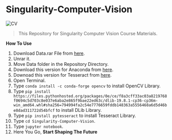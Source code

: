 # Singularity-Computer-Vision

![CV](https://i.ibb.co/9TfjvY3/cv.jpg)

> This Repository for Singularity Computer Vision Course Materials.

**How To Use**

 1. Download Data.rar File from [here](https://drive.google.com/open?id=1jGUmdAMoF5Bjjc9_4_FaGSpGMRtFXOXu).
 2. Unrar it.
 3. Move Data folder in the Repository Directory.
 4. Download this version for Anaconda from [here](https://repo.continuum.io/archive/Anaconda3-5.2.0-Windows-x86_64.exe).
 5. Downoad this version for Tesseract from [here](https://digi.bib.uni-mannheim.de/tesseract/tesseract-ocr-w64-setup-v5.0.0-alpha.20190708.exe).
 6. Open Terminal.
 7. Type `conda install -c conda-forge opencv` to install OpenCV Library.
 8. Type `pip install https://files.pythonhosted.org/packages/0e/ce/f8a3cff33ac03a8219768f0694c5d703c8e037e6aba2e865f9bae22ed63c/dlib-19.8.1-cp36-cp36m-win_amd64.whl#sha256=794994fa2c54e7776659fddb148363a5556468a6d5d46be8dad311722d54bfcf` to install DLib Library.
 9. Type `pip install pytesseract` to install Tesseract Library.
 9. Type `cd Singularity-Computer-Vision`.
 6. Type `jupyter notebook`.
 7. Here You Go, **Start Shaping The Future** 
